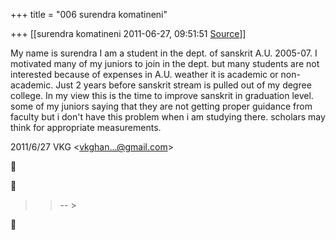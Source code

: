 +++
title = "006 surendra komatineni"

+++
[[surendra komatineni	2011-06-27, 09:51:51 [Source](https://groups.google.com/g/bvparishat/c/zUYllnoV7fY)]]



My name is surendra I am a student in the dept. of sanskrit A.U. 2005-07. I motivated many of my juniors to join in the dept. but many students are not interested because of expenses in A.U. weather it is academic or non-academic. Just 2 years before sanskrit stream is pulled out of my degree college. In my view this is the time to improve sanskrit in graduation level. some of my juniors saying that they are not getting proper guidance from faculty but i don't have this problem when i am studying there. scholars may think for appropriate measurements.  
  

2011/6/27 VKG \<[vkghan...@gmail.com]()\>  





> 
> > 
> > -- >
> 
> > 



